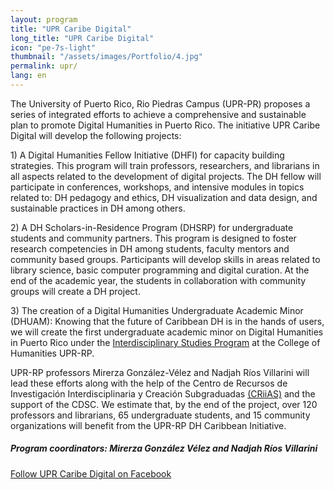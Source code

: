 ```yaml
---
layout: program
title: "UPR Caribe Digital"
long_title: "UPR Caribe Digital"
icon: "pe-7s-light"
thumbnail: "/assets/images/Portfolio/4.jpg"
permalink: upr/
lang: en
---
```


<div class="portfolio-details">
    <p>The University of Puerto Rico, Rio Piedras Campus (UPR-PR) proposes a series of integrated efforts to achieve a comprehensive and sustainable plan to promote Digital Humanities in Puerto Rico. The initiative UPR Caribe Digital will develop the following projects:</p>
    <p>1) A Digital Humanities Fellow Initiative (DHFI) for capacity building strategies. This program will train professors, researchers, and librarians in all aspects related to the development of digital projects. The DH fellow will participate in conferences, workshops, and intensive modules in topics related to: DH pedagogy and ethics, DH visualization and data design, and sustainable practices in DH among others.</p>
    <p>2) A DH Scholars-in-Residence Program (DHSRP) for undergraduate students and community partners. This program is designed to foster research competencies in DH among students, faculty mentors and community based groups. Participants will develop skills in areas related to library science, basic computer programming and digital curation. At the end of the academic year, the students in collaboration with community groups will create a DH project.</p>
    <p>3) The creation of a Digital Humanities Undergraduate Academic Minor (DHUAM): Knowing that the future of Caribbean DH is in the hands of users, we will create the first undergraduate academic minor on Digital Humanities in Puerto Rico under the <a href="http://humanidades.uprrp.edu/prei/">Interdisciplinary Studies Program</a> at the College of Humanities UPR-RP.</p>
    <p>UPR-RP professors Mirerza González-Vélez and Nadjah Ríos Villarini will lead these efforts along with the help of the Centro de Recursos de Investigación Interdisciplinaria y Creación Subgraduadas <a href="http://www.criiasupr.org/">(CRiiAS)</a> and the support of the CDSC. We estimate that, by the end of the project, over 120 professors and librarians, 65 undergraduate students, and 15 community organizations will benefit from the UPR-RP DH Caribbean Initiative. </p>
       <div><h5>Program coordinators: Mirerza González Vélez and Nadjah Ríos Villarini</h5></div>
<div class="project-demo-btn">
    <a class="btn project-btn" href="https://www.facebook.com/UPRCaribeDigital/">Follow UPR Caribe Digital on Facebook</a>
</div>
</div>
